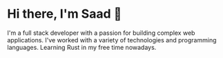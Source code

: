 # Hi there, I'm Saad 👋
I'm a full stack developer with a passion for building complex web applications. I've worked with a variety of technologies and programming languages. Learning Rust in my free time nowadays.
